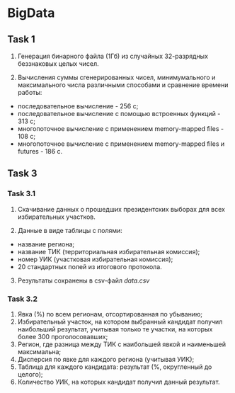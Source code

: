 # BigData

## Task 1
1. Генерация бинарного файла (1Гб) из случайных 32-разрядных беззнаковых целых чисел.

2. Вычисления суммы сгенерированных чисел, минимумального и максимального числа различными способами и сравнение времени работы: 
* последовательное вычисление - 256 с;
* последовательное вычисление с помощью встроенных функций - 313 с;
* многопоточное вычисление с применением memory-mapped files - 108 с;
* многопоточное вычисление с применением memory-mapped files и futures - 186 с.

## Task 3
### Task 3.1
1. Скачивание данных о прошедших президентских выборах для всех избирательных участков.

2. Данные в виде таблицы с полями:
* название региона;
* название ТИК (территориальная избирательная комиссия);
* номер УИК (участковая избирательная комиссия);
* 20 стандартных полей из итогового протокола.

3. Результаты сохранены в csv-файл *data.csv* 

### Task 3.2
1. Явка (%) по всем регионам, отсортированная по убыванию;
2. Избирательный участок, на котором выбранный кандидат получил наибольший результат, учитывая только те участки, на которых более 300 проголосовавших;
3. Регион, где разница между ТИК с наибольшей явкой и наименьшей максимальна;
4. Дисперсия по явке для каждого региона (учитывая УИК);
5. Таблица для каждого кандидата: результат (%, округленный до целого);
6. Количество УИК, на которых кандидат получил данный результат.

